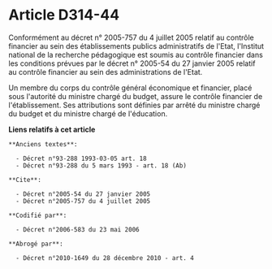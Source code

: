 # Article D314-44

Conformément au décret n° 2005-757 du 4 juillet 2005 relatif au contrôle financier au sein des établissements publics
administratifs de l'Etat, l'Institut national de la recherche pédagogique est soumis au contrôle financier dans les
conditions prévues par le décret n° 2005-54 du 27 janvier 2005 relatif au contrôle financier au sein des administrations de
l'Etat.

Un membre du corps du contrôle général économique et financier, placé sous l'autorité du ministre chargé du budget, assure le
contrôle financier de l'établissement. Ses attributions sont définies par arrêté du ministre chargé du budget et du ministre
chargé de l'éducation.

**Liens relatifs à cet article**

	**Anciens textes**:

	  - Décret n°93-288 1993-03-05 art. 18
	  - Décret n°93-288 du 5 mars 1993 - art. 18 (Ab)

	**Cite**:

	  - Décret n°2005-54 du 27 janvier 2005
	  - Décret n°2005-757 du 4 juillet 2005

	**Codifié par**:

	  - Décret n°2006-583 du 23 mai 2006

	**Abrogé par**:

	  - Décret n°2010-1649 du 28 décembre 2010 - art. 4
